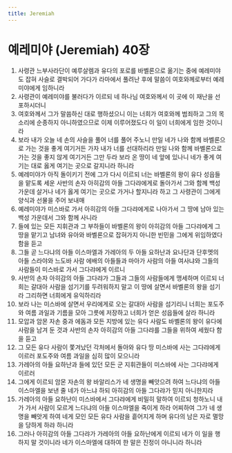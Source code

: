 ```yaml
---
title: Jeremiah
---
```


# 예레미야 (Jeremiah) 40장
1. 사령관 느부사라단이 예루살렘과 유다의 포로를 바벨론으로 옮기는 중에 예레미야도 잡혀 사슬로 결박되어 가다가 라마에서 풀려난 후에 말씀이 여호와께로부터 예레미야에게 임하니라
1. 사령관이 예레미야를 불러다가 이르되 네 하나님 여호와께서 이 곳에 이 재난을 선포하시더니
1. 여호와께서 그가 말씀하신 대로 행하셨으니 이는 너희가 여호와께 범죄하고 그의 목소리에 순종하지 아니하였으므로 이제 이루어졌도다 이 일이 너희에게 임한 것이니라
1. 보라 내가 오늘 네 손의 사슬을 풀어 너를 풀어 주노니 만일 네가 나와 함께 바벨론으로 가는 것을 좋게 여기거든 가자 내가 너를 선대하리라 만일 나와 함께 바벨론으로 가는 것을 좋지 않게 여기거든 그만 두라 보라 온 땅이 네 앞에 있나니 네가 좋게 여기는 대로 옳게 여기는 곳으로 갈지니라 하니라
1. 예레미야가 아직 돌이키기 전에 그가 다시 이르되 너는 바벨론의 왕이 유다 성읍들을 맡도록 세운 사반의 손자 아히감의 아들 그다랴에게로 돌아가서 그와 함께 백성 가운데 살거나 네가 옳게 여기는 곳으로 가거나 할지니라 하고 그 사령관이 그에게 양식과 선물을 주어 보내매
1. 예레미야가 미스바로 가서 아히감의 아들 그다랴에게로 나아가서 그 땅에 남아 있는 백성 가운데서 그와 함께 사니라
1. 들에 있는 모든 지휘관과 그 부하들이 바벨론의 왕이 아히감의 아들 그다랴에게 그 땅을 맡기고 남녀와 유아와 바벨론으로 잡혀가지 아니한 빈민을 그에게 위임하였다 함을 듣고
1. 그들 곧 느다냐의 아들 이스마엘과 가레아의 두 아들 요하난과 요나단과 단후멧의 아들 스라야와 느도바 사람 에배의 아들들과 마아가 사람의 아들 여사냐와 그들의 사람들이 미스바로 가서 그다랴에게 이르니
1. 사반의 손자 아히감의 아들 그다랴가 그들과 그들의 사람들에게 맹세하며 이르되 너희는 갈대아 사람을 섬기기를 두려워하지 말고 이 땅에 살면서 바벨론의 왕을 섬기라 그리하면 너희에게 유익하리라
1. 보라 나는 미스바에 살면서 우리에게로 오는 갈대아 사람을 섬기리니 너희는 포도주와 여름 과일과 기름을 모아 그릇에 저장하고 너희가 얻은 성읍들에 살라 하니라
1. 모압과 암몬 자손 중과 에돔과 모든 지방에 있는 유다 사람도 바벨론의 왕이 유다에 사람을 남겨 둔 것과 사반의 손자 아히감의 아들 그다랴를 그들을 위하여 세웠다 함을 듣고
1. 그 모든 유다 사람이 쫓겨났던 각처에서 돌아와 유다 땅 미스바에 사는 그다랴에게 이르러 포도주와 여름 과일을 심히 많이 모으니라
1. 가레아의 아들 요하난과 들에 있던 모든 군 지휘관들이 미스바에 사는 그다랴에게 이르러
1. 그에게 이르되 암몬 자손의 왕 바알리스가 네 생명을 빼앗으려 하여 느다냐의 아들 이스마엘을 보낸 줄 네가 아느냐 하되 아히감의 아들 그다랴가 믿지 아니한지라
1. 가레아의 아들 요하난이 미스바에서 그다랴에게 비밀히 말하여 이르되 청하노니 내가 가서 사람이 모르게 느다냐의 아들 이스마엘을 죽이게 하라 어찌하여 그가 네 생명을 빼앗게 하여 네게 모인 모든 유다 사람을 흩어지게 하며 유다의 남은 자로 멸망을 당하게 하랴 하니라
1. 그러나 아히감의 아들 그다랴가 가레아의 아들 요하난에게 이르되 네가 이 일을 행하지 말 것이니라 네가 이스마엘에 대하여 한 말은 진정이 아니니라 하니라